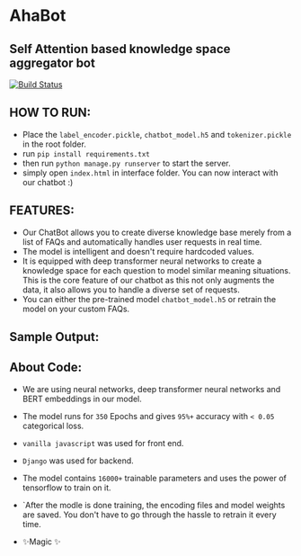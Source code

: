 # AhaBot
## Self Attention based knowledge space aggregator bot 


[![Build Status](https://travis-ci.org/joemccann/dillinger.svg?branch=master)](https://travis-ci.org/joemccann/dillinger)


## HOW TO RUN:
- Place the `label_encoder.pickle`, `chatbot_model.h5` and `tokenizer.pickle` in the root folder.
- run `pip install requirements.txt`
- then run `python manage.py runserver` to start the server. 
- simply open `index.html` in interface folder. You can now interact with our chatbot :)


## FEATURES:
- Our ChatBot allows you to create diverse knowledge base merely from a list of FAQs and automatically handles user requests in real time.
- The model is intelligent and doesn't require hardcoded values. 
- It is equipped with deep transformer neural networks to create a knowledge space for each question to model similar meaning situations. This is the core feature of our chatbot as this not only augments the data, it also allows you to handle a diverse set of requests.
- You can either the pre-trained model `chatbot_model.h5` or retrain the model on your custom FAQs.

## Sample Output:

## About Code:
- We are using neural networks, deep transformer neural networks and BERT embeddings in our model.
- The model runs for `350` Epochs and gives `95%+` accuracy with `< 0.05` categorical loss.
- `vanilla javascript` was used for front end.
- `Django` was used for backend.
- The model contains `16000+` trainable parameters and uses the power of tensorflow to train on it.
- `After the modle is done training, the encoding files and model weights are saved. You don't have to go through the hassle to retrain it every time.


- ✨Magic ✨
